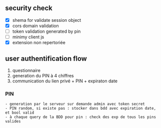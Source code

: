 ## security check
- [x] shema for validate session object 
- [x] cors domain validation 
- [ ] token validation generated by pin 
- [ ] minimy client js 
- [x] extension non repertoriée 

## user authentification flow
1. questionnaire <br/>
2. generation du PIN à 4 chiffres <br/>
3. communication du lien privé + PIN + expiraton date <br/>

### PIN
    - generation par le serveur sur demande admin avec token secret
    - PIN random, si existe pas : stocker dans bdd avec expiration date, et bool valid
    - à chaque query de la BDD pour pin : check des exp de tous les pins valides

